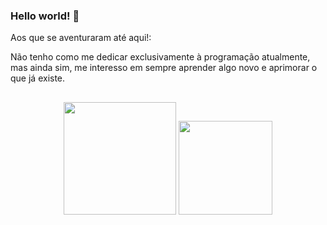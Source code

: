 ### Hello world! 👋

Aos que se aventuraram até aqui!:

Não tenho como me dedicar exclusivamente à programação atualmente, mas ainda sim, me interesso em sempre aprender algo novo e aprimorar o que já existe.

##

<div align=center>
  <img height=180em src=https://github-readme-stats.vercel.app/api?username=JuanDXavier&icons=true&theme=highcontrast&include_all_commits>
  <img height=150em src=https://github-readme-stats.vercel.app/api/top-langs/?username=JuanDXavier&hide_progress=true&theme=highcontrast>
</div>

##


